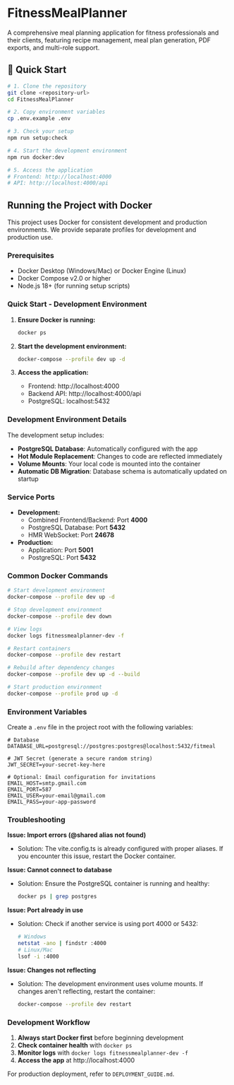# FitnessMealPlanner

A comprehensive meal planning application for fitness professionals and their clients, featuring recipe management, meal plan generation, PDF exports, and multi-role support.

## 🚀 Quick Start

```bash
# 1. Clone the repository
git clone <repository-url>
cd FitnessMealPlanner

# 2. Copy environment variables
cp .env.example .env

# 3. Check your setup
npm run setup:check

# 4. Start the development environment
npm run docker:dev

# 5. Access the application
# Frontend: http://localhost:4000
# API: http://localhost:4000/api
```

## Running the Project with Docker

This project uses Docker for consistent development and production environments. We provide separate profiles for development and production use.

### Prerequisites
- Docker Desktop (Windows/Mac) or Docker Engine (Linux)
- Docker Compose v2.0 or higher
- Node.js 18+ (for running setup scripts)

### Quick Start - Development Environment

1. **Ensure Docker is running:**
   ```sh
   docker ps
   ```

2. **Start the development environment:**
   ```sh
   docker-compose --profile dev up -d
   ```

3. **Access the application:**
   - Frontend: http://localhost:4000
   - Backend API: http://localhost:4000/api
   - PostgreSQL: localhost:5432

### Development Environment Details

The development setup includes:
- **PostgreSQL Database**: Automatically configured with the app
- **Hot Module Replacement**: Changes to code are reflected immediately
- **Volume Mounts**: Your local code is mounted into the container
- **Automatic DB Migration**: Database schema is automatically updated on startup

### Service Ports
- **Development:**
  - Combined Frontend/Backend: Port **4000**
  - PostgreSQL Database: Port **5432**
  - HMR WebSocket: Port **24678**
- **Production:**
  - Application: Port **5001**
  - PostgreSQL: Port **5432**

### Common Docker Commands

```sh
# Start development environment
docker-compose --profile dev up -d

# Stop development environment
docker-compose --profile dev down

# View logs
docker logs fitnessmealplanner-dev -f

# Restart containers
docker-compose --profile dev restart

# Rebuild after dependency changes
docker-compose --profile dev up -d --build

# Start production environment
docker-compose --profile prod up -d
```

### Environment Variables

Create a `.env` file in the project root with the following variables:

```env
# Database
DATABASE_URL=postgresql://postgres:postgres@localhost:5432/fitmeal

# JWT Secret (generate a secure random string)
JWT_SECRET=your-secret-key-here

# Optional: Email configuration for invitations
EMAIL_HOST=smtp.gmail.com
EMAIL_PORT=587
EMAIL_USER=your-email@gmail.com
EMAIL_PASS=your-app-password
```

### Troubleshooting

**Issue: Import errors (@shared alias not found)**
- Solution: The vite.config.ts is already configured with proper aliases. If you encounter this issue, restart the Docker container.

**Issue: Cannot connect to database**
- Solution: Ensure the PostgreSQL container is running and healthy:
  ```sh
  docker ps | grep postgres
  ```

**Issue: Port already in use**
- Solution: Check if another service is using port 4000 or 5432:
  ```sh
  # Windows
  netstat -ano | findstr :4000
  # Linux/Mac
  lsof -i :4000
  ```

**Issue: Changes not reflecting**
- Solution: The development environment uses volume mounts. If changes aren't reflecting, restart the container:
  ```sh
  docker-compose --profile dev restart
  ```

### Development Workflow

1. **Always start Docker first** before beginning development
2. **Check container health** with `docker ps`
3. **Monitor logs** with `docker logs fitnessmealplanner-dev -f`
4. **Access the app** at http://localhost:4000

For production deployment, refer to `DEPLOYMENT_GUIDE.md`.
